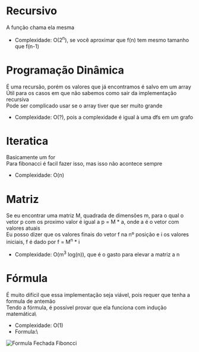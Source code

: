 # Recursivo
A função chama ela mesma

- Complexidade: O(2<sup>n</sup>), se você aproximar que f(n) tem mesmo tamanho que f(n-1)

# Programação Dinâmica
É uma recursão, porém os valores que já encontramos é salvo em um array\
Útil para os casos em que não sabemos como sair da implementação recursiva\
Pode ser complicado usar se o array tiver que ser muito grande

- Complexidade: O(?), pois a complexidade é igual à uma dfs em um grafo

# Iteratica
Basicamente um for\
Para fibonacci é facil fazer isso, mas isso não acontece sempre

- Complexidade: O(n)

# Matriz
Se eu encontrar uma matriz M, quadrada de dimensões m, para o qual o vetor p com os proximo valor é igual a p = M * a, onde a é o vetor com valores atuais\
Eu posso dizer que os valores finais do vetor f na nº posição e i os valores iniciais, f é dado por f = M<sup>n</sup> * i

- Complexidade: O(m<sup>3</sup> log(n)), que é o gasto para elevar a matriz a n

# Fórmula
É muito difícil que essa implementação seja viável, pois requer que tenha a formula de antemão\
Tendo a fórmula, é possível provar que ela funciona com indução matemática\

- Complexidade: O(1)
- Formula:\
<img alt="Formula Fechada Fiboncci" src="http://latex.codecogs.com/svg.latex?f(n)=\frac{1}{\sqrt5}\left[\left(\frac{1+\sqrt5}{2}\right)^n-%20\left(\frac{1-\sqrt%205}{2}%20\right)^n\right]" border="0">
<!-- 
f(n) = (1 / sqrt(5)){[(1 + sqrt(5))/2]^n - [(1 - sqrt(5))/2]^n}
f(n) = \frac{1}{\sqrt 5} \left[ \left( \frac{1 + \sqrt 5}{2} \right)^n - \left( \frac{1 - \sqrt 5}{2} \right)^n \right]
 -->
